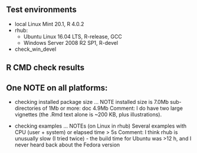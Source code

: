 ## Test environments
* local Linux Mint 20.1, R 4.0.2
* rhub:
  - Ubuntu Linux 16.04 LTS, R-release, GCC
  - Windows Server 2008 R2 SP1, R-devel
* check_win_devel

## R CMD check results
One NOTE on all platforms:
------
* checking installed package size ... NOTE
  installed size is  7.0Mb
  sub-directories of 1Mb or more:
    doc   4.9Mb
Comment: I do have two large vignettes (the .Rmd text alone is ~200 KB, plus illustrations).
    
* checking examples ... NOTEs (on Linux in rhub)
Several examples with CPU (user + system) or elapsed time > 5s
Comment: I think rhub is unusually slow (I tried twice) - the build time for Ubuntu was >12 h, and I never heard back about the Fedora version
